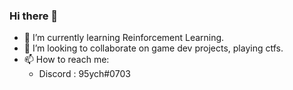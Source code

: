 ### Hi there 👋
- 🌱 I’m currently learning Reinforcement Learning.
- 👯 I’m looking to collaborate on game dev projects, playing ctfs.
- 📫 How to reach me: 
   + Discord : 95ych#0703

                      
<!--
**95ych/95ych** is a ✨ _special_ ✨ repository because its `README.md` (this file) appears on your GitHub profile.

Here are some ideas to get you started:

- 🔭 I’m currently working on ...
- 🌱 I’m currently learning ...
- 👯 I’m looking to collaborate on ...
- 🤔 I’m looking for help with ...
- 💬 Ask me about ...
- 📫 How to reach me: ...
- 😄 Pronouns: ...
- ⚡ Fun fact: ...
-->

